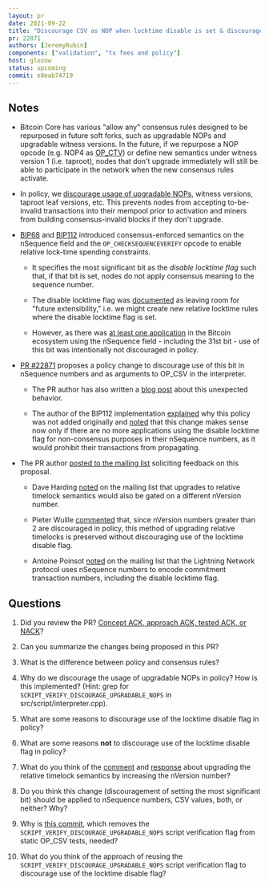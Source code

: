 ```yaml
---
layout: pr
date: 2021-09-22
title: "Discourage CSV as NOP when locktime disable is set & discourage unknown nSequence"
pr: 22871
authors: [JeremyRubin]
components: ["validation", "tx fees and policy"]
host: glozow
status: upcoming
commit: e8eab74719
---
```


## Notes

* Bitcoin Core has various "allow any" consensus rules designed to be repurposed in future soft
  forks, such as upgradable NOPs and upgradable witness versions. In the future, if we
  repurpose a NOP opcode (e.g. NOP4 as
  [OP\_CTV](https://github.com/bitcoin/bips/blob/master/bip-0119.mediawiki)) or define new semantics
  under witness version 1 (i.e. taproot), nodes that don't upgrade immediately will still be able
  to participate in the network when the new consensus rules activate.

* In policy, we [discourage usage of upgradable NOPs](https://github.com/bitcoin/bitcoin/pull/5000),
  witness versions, taproot leaf versions, etc. This prevents nodes from accepting to-be-invalid
  transactions into their mempool prior to activation and miners from building consensus-invalid
  blocks if they don't upgrade.

* [BIP68](https://github.com/bitcoin/bips/blob/master/bip-0068.mediawiki) and
  [BIP112](https://github.com/bitcoin/bips/blob/master/bip-0112.mediawiki) introduced
  consensus-enforced semantics on the nSequence field and the `OP_CHECKSEQUENCEVERIFY` opcode to
  enable relative lock-time spending constraints.

    - It specifies the most significant bit as the _disable locktime flag_ such that, if that bit is
      set, nodes do not apply consensus meaning to the sequence number.

    - The disable locktime flag was
      [documented](https://github.com/bitcoin/bitcoin/commit/53e53a33c939949665f60d5eeb82abbb21f97128#diff-a0337ffd7259e8c7c9a7786d6dbd420c80abfa1afdb34ebae3261109d9ae3c19R400-R402)
      as leaving room for "future extensibility," i.e. we might create new relative locktime rules where
      the disable locktime flag is set.

    - However, as there was [at least one
        application](https://github.com/bitcoin/bitcoin/pull/22871#issuecomment-913094193) in the Bitcoin
      ecosystem using the nSequence field - including the 31st bit - use of this bit was intentionally
      not discouraged in policy.

* [PR #22871](https://github.com/bitcoin/bitcoin/pull/22871) proposes a policy change to discourage
  use of this bit in nSequence numbers and as arguments to OP\_CSV in the interpreter.

    - The PR author has also written a [blog
      post](https://rubin.io/bitcoin/2021/09/03/upgradable-nops-flaw/) about this unexpected
      behavior.

    - The author of the BIP112 implementation
      [explained](https://github.com/bitcoin/bitcoin/pull/22871#issuecomment-913413578) why this
      policy was not added originally and
      [noted](https://github.com/bitcoin/bitcoin/pull/22871#issuecomment-913094193) that this change makes
      sense now only if there are no more applications using the disable locktime flag for non-consensus
      purposes in their nSequence numbers, as it would prohibit their transactions from propagating.

* The PR author [posted to the mailing
  list](https://lists.linuxfoundation.org/pipermail/bitcoin-dev/2021-September/019400.html)
  soliciting feedback on this proposal.

    - Dave Harding
      [noted](https://lists.linuxfoundation.org/pipermail/bitcoin-dev/2021-September/019402.html) on the
      mailing list that upgrades to relative timelock semantics would also be gated on a different nVersion number.

    - Pieter Wuille [commented](https://github.com/bitcoin/bitcoin/pull/22871#issuecomment-915689161)
      that, since nVersion numbers greater than 2 are discouraged in policy, this method of upgrading
      relative timelocks is preserved without discouraging use of the locktime disable flag.

    - Antoine Poinsot
      [noted](https://lists.linuxfoundation.org/pipermail/bitcoin-dev/2021-September/019407.html)
      on the mailing list that the Lightning Network protocol uses nSequence numbers to encode
      commitment transaction numbers, including the disable locktime flag.

## Questions

1. Did you review the PR? [Concept ACK, approach ACK, tested ACK, or
   NACK](https://github.com/bitcoin/bitcoin/blob/master/CONTRIBUTING.md#peer-review)?

2. Can you summarize the changes being proposed in this PR?

3. What is the difference between policy and consensus rules?

4. Why do we discourage the usage of upgradable NOPs in policy? How is this implemented? (Hint: grep
   for `SCRIPT_VERIFY_DISCOURAGE_UPGRADABLE_NOPS` in src/script/interpreter.cpp).

5. What are some reasons to discourage use of the locktime disable flag in policy?

6. What are some reasons **not** to discourage use of the locktime disable flag in policy?

7. What do you think of the
   [comment](https://github.com/bitcoin/bitcoin/pull/22871#issuecomment-915689161) and
   [response](https://lists.linuxfoundation.org/pipermail/bitcoin-dev/2021-September/019403.html) about
   upgrading the relative timelock semantics by increasing the nVersion number?

8. Do you think this change (discouragement of setting the most significant bit) should be applied
   to nSequence numbers, CSV values, both, or neither? Why?

9. Why is [this
   commit](https://github.com/bitcoin-core-review-club/bitcoin/commit/e5b2a824147c342bfbf2c8b1696afc686c2bfda7),
   which removes the `SCRIPT_VERIFY_DISCOURAGE_UPGRADABLE_NOPS` script verification flag from static
   OP\_CSV tests, needed?

10. What do you think of the approach of reusing the `SCRIPT_VERIFY_DISCOURAGE_UPGRADABLE_NOPS`
   script verification flag to discourage use of the locktime disable flag?

<!-- TODO: After meeting, uncomment and add meeting log between the irc tags
## Meeting Log

{% irc %}
{% endirc %}
-->
